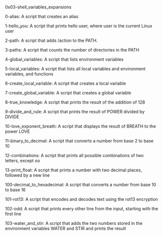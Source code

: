 0x03-shell_variables_expansions

0-alias: A script that creates an alias

1-hello_you: A script that prints hello user, where user is the current Linux user

2-path: A script that adds /action to the PATH.

3-paths: A script that counts the number of directories in the PATH

4-global_variables: A script that lists environment variables

5-local_variables: A script that lists all local variables and environment variables, and functions

6-create_local_variable: A script that creates a local variable

7-create_global_variable: A script that creates a global variable

8-true_knowledge: A script that prints the result of the addition of 128 

9-divide_and_rule: A script that prints the result of POWER divided by DIVIDE

10-love_exponent_breath: A script that displays the result of BREATH to the power LOVE

11-binary_to_decimal: A script that converts a number from base 2 to base 10

12-combinations: A script that prints all possible combinations of two letters, except oo

13-print_float: A script that prints a number with two decimal places, followed by a new line

100-decimal_to_hexadecimal: A script that converts a number from base 10 to base 16

101-rot13: A script that encodes and decodes text using the rot13 encryption

102-odd: A script that prints every other line from the input, starting with the first line

103-water_and_stir: A script that adds the two numbers stored in the environment variables WATER and STIR and prints the result



	
